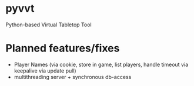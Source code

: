 # pyvvt
Python-based Virtual Tabletop Tool


# Planned features/fixes
- Player Names (via cookie, store in game, list players, handle timeout via keepalive via update pull)
- multithreading server + synchronous db-access

